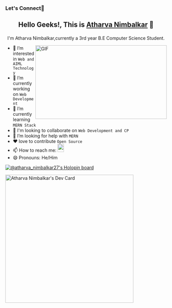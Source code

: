 ###  Let's Connect👋 


## <p align="center"> **Hello Geeks!, This is** [**Atharva Nimbalkar**](https://github.com/Atharva-Nimbalkar) :wave: </p>

<div>
<p align="center"> I'm Atharva Nimbalkar,currently a 3rd year B.E Computer Science Student. </p>
</div>

<img align="right" alt="GIF" src="https://github.com/abhisheknaiidu/abhisheknaiidu/blob/master/code.gif?raw=true" width="410" height="230" />
<p align="left">

- 👀 I’m interested in `Web and AIML Technology` <br/>
- 🔭 I’m currently working on `Web Development` <br />    
- 🌱 I’m currently learning `MERN Stack`     <br />
- 🤝 I'm looking to collaborate on `Web Development and CP`   <br />
- 🤔 I’m looking for help with `MERN`    <br />
- ❤️ love to contribute `Open Source`       <br />
- 📫 How to reach me: <a href="mailto:atharva2753@gmail.com"><img width="20" height="25" src="https://cdn-icons-png.flaticon.com/512/281/281769.png"/></a>   <br />
- 😄 Pronouns: He/Him    <br />
</p>


<!-- - 💞️ I’m looking to collaborate on ...
- 📫 How to reach me ... -->
[![@atharva_nimbalkar27's Holopin board](https://holopin.me/atharva_nimbalkar27)](https://holopin.io/@atharva_nimbalkar27)
<!---
Atharva-Nimbalkar/Atharva-Nimbalkar is a ✨ special ✨ repository because its `README.md` (this file) appears on your GitHub profile.
You can click the Preview link to take a look at your changes.
--->
<a href="https://app.daily.dev/AtharvaN_2753"><img src="https://api.daily.dev/devcards/297c55493efd41acb5f28cc328cb8a97.png?r=nxw" width="400" alt="Atharva Nimbalkar's Dev Card"/></a>
